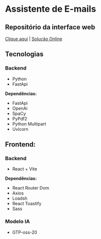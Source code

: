 
<h1>Assistente de E-mails</h1>

<h2>Repositório da interface web</h2>
<a href="https://github.com/igorG7/autou-interface">Clique aqui</a> |
<a href="https://autou-interface.vercel.app/">Solução Online</a>


<h2>Tecnologias</h2>
<h3>Backend</h3>
<ul>
  <li>Python</li>
  <li>FastApi</li>
</ul>
  
<p><strong>Dependências:</strong></p>
<ul>
  <li>FastApi</li>
  <li>OpenAi</li>
  <li>SpaCy</li>
  <li>PyPdf2</li>
  <li>Python Multipart</li>
  <li>Uvicorn</li>
</ul>

<h2>
   Frontend:
</h2>

<h3>Backend</h3>
<ul>
  <li>React + Vite</li>
</ul>
  
<p><strong>Dependências:</strong></p>
<ul>
  <li>React Router Dom</li>
  <li>Axios</li>
  <li>Loadsh</li>
  <li>React Toastify</li>
  <li>Sass</li>
</ul>

<h3>Modelo IA</h3>
<ul>
  <li>
    GTP-oss-20
  </li>
</ul>
